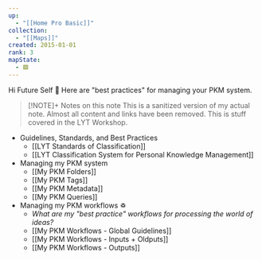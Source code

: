 ```yaml
---
up:
  - "[[Home Pro Basic]]"
collection:
  - "[[Maps]]"
created: 2015-01-01
rank: 3
mapState:
  - 🟩
---
```

Hi Future Self 👋 Here are "best practices" for managing your PKM system. 

> [!NOTE]+ Notes on this note
> This is a sanitized version of my actual note. Almost all content and links have been removed. This is stuff covered in the LYT Workshop.

- Guidelines, Standards, and Best Practices
	- [[LYT Standards of Classification]] 
	- [[LYT Classification System for Personal Knowledge Management]] 
- Managing my PKM system
	- [[My PKM Folders]]
	- [[My PKM Tags]]
	- [[My PKM Metadata]]
	- [[My PKM Queries]]
- Managing my PKM workflows ♽
	- *What are my "best practice" workflows for processing the world of ideas?*
	- [[My PKM Workflows - Global Guidelines]]
	- [[My PKM Workflows - Inputs + Oldputs]]
	- [[My PKM Workflows - Outputs]]
